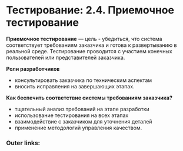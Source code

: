  

# Тестирование: **2.4. Приемочное тестирование** 

**Приемочное тестирование** — цель - убедиться, что система соответствует требованиям заказчика и готова к развертыванию в реальной среде. Тестирование проводится с участием конечных пользователей или представителей заказчика.

**Роли разработчиков** 
- консультировать заказчика по техническим аспектам 
- вносить исправления на завершающих этапах.

**Как беспечить соответствие системы требованиям заказчика?**
- тщательный анализ требований на этапе разработки
- использование тестирования на всех этапах
- взаимодействие с заказчиком для уточнения деталей
- применение методологий управления качеством.
### Outer links:

